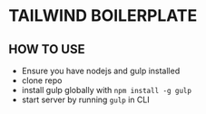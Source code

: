 # TAILWIND BOILERPLATE

## HOW TO USE

- Ensure you have nodejs and gulp installed
- clone repo
- install gulp globally with `npm install -g gulp`
- start server by running `gulp` in CLI
